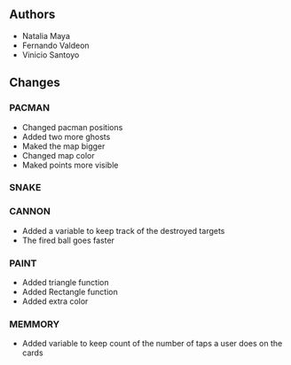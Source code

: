 ## Authors 
- Natalia Maya
- Fernando Valdeon 
- Vinicio Santoyo


## Changes

### PACMAN
- Changed pacman positions
- Added two more ghosts
- Maked the map bigger
- Changed map color
- Maked points more visible


### SNAKE 
### CANNON
- Added a variable to keep track of the destroyed targets
- The fired ball goes faster
### PAINT
- Added triangle function
- Added Rectangle function
- Added extra color
### MEMMORY
- Added variable to keep count of the number of taps a user does on the cards
